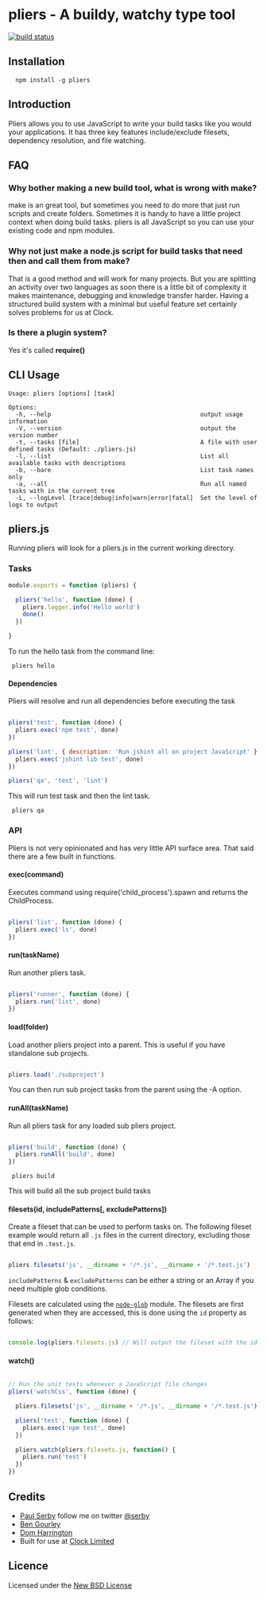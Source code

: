# pliers - A buildy, watchy type tool

[![build status](https://secure.travis-ci.org/pliersjs/pliers.png)](http://travis-ci.org/pliersjs/pliers)

## Installation

      npm install -g pliers

## Introduction

Pliers allows you to use JavaScript to write your build tasks like you would
your applications. It has three key features include/exclude filesets, dependency resolution,
and file watching.

## FAQ

### Why bother making a new build tool, what is wrong with make?

make is an great tool, but sometimes you need to do more that just run scripts
and create folders. Sometimes it is handy to have a little project context when
doing build tasks. pliers is all JavaScript so you can use your existing code
and npm modules.

### Why not just make a node.js script for build tasks that need then and call them from make?

That is a good method and will work for many projects. But you are splitting an
activity over two languages as soon there is a little bit of complexity it makes
maintenance, debugging and knowledge transfer harder. Having a structured build
system with a minimal but useful feature set certainly solves problems for us at
Clock.

### Is there a plugin system?

Yes it's called **require()**

## CLI Usage

    Usage: pliers [options] [task]

    Options:
      -h, --help                                          output usage information
      -V, --version                                       output the version number
      -t, --tasks [file]                                  A file with user defined tasks (Default: ./pliers.js)
      -l, --list                                          List all available tasks with descriptions
      -b, --bare                                          List task names only
      -a, --all                                           Run all named tasks with in the current tree
      -L, --logLevel [trace|debug|info|warn|error|fatal]  Set the level of logs to output

## pliers.js

Running pliers will look for a pliers.js in the current working directory.

### Tasks

```js
module.exports = function (pliers) {

  pliers('hello', function (done) {
    pliers.logger.info('Hello world')
    done()
  })

}
```

To run the hello task from the command line:

     pliers hello


#### Dependencies

Pliers will resolve and run all dependencies before executing the task

```js

pliers('test', function (done) {
  pliers.exec('npm test', done)
})

pliers('lint', { description: 'Run jshint all on project JavaScript' }, function (done) {
  pliers.exec('jshint lib test', done)
})

pliers('qa', 'test', 'lint')
```

This will run test task and then the lint task.

     pliers qa

### API

Pliers is not very opinionated and has very little API surface area. That said there are a few built in functions.

#### exec(command)

Executes command using require('child_process').spawn and returns the
ChildProcess.

```js

pliers('list', function (done) {
  pliers.exec('ls', done)
})

```

#### run(taskName)

Run another pliers task.

```js

pliers('runner', function (done) {
  pliers.run('list', done)
})

```

#### load(folder)

Load another pliers project into a parent. This is useful if you have standalone
sub projects.

```js

pliers.load('./subproject')

```

You can then run sub project tasks from the parent using the -A option.

#### runAll(taskName)

Run all pliers task for any loaded sub pliers project.

```js

pliers('build', function (done) {
  pliers.runAll('build', done)
})

```

     pliers build

This will build all the sub project build tasks


#### filesets(id, includePatterns[, excludePatterns])

Create a fileset that can be used to perform tasks on. The following fileset example would return all `.js` files in the current directory, excluding those that end in `.test.js`.

```js

pliers.filesets('js', __dirname + '/*.js', __dirname + '/*.test.js')

```

`includePatterns` & `excludePatterns` can be either a string or an Array if you need multiple glob conditions.

Filesets are calculated using the [`node-glob`](https://github.com/isaacs/node-glob) module. The filesets are first generated when they are accessed, this is done using the `id` property as follows:

```js

console.log(pliers.filesets.js) // Will output the fileset with the id 'js'

```

#### watch()


```js

// Run the unit tests whenever a JavaScript file changes
pliers('watchCss', function (done) {

  pliers.filesets('js', __dirname + '/*.js', __dirname + '/*.test.js')

  pliers('test', function (done) {
    pliers.exec('npm test', done)
  })

  pliers.watch(pliers.filesets.js, function() {
    pliers.run('test')
  })
})

```

## Credits
* [Paul Serby](https://github.com/serby/) follow me on twitter [@serby](http://twitter.com/serby)
* [Ben Gourley](https://github.com/bengourley/)
* [Dom Harrington](https://github.com/domharrington/)
* Built for use at [Clock Limited](http://www.clock.co.uk)

## Licence
Licensed under the [New BSD License](http://opensource.org/licenses/bsd-license.php)
